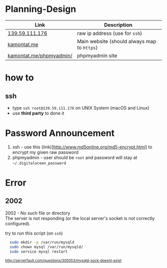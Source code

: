 # Planning-Design

|Link|Description|
|----|-----------|
| [139.59.111.176](139.59.111.176) |raw ip address (use for `ssh`) |
| [kamontat.me](https://kamontat.me) | Main website (should always map to `https`) |
| [kamontat.me/phpmyadmin/](https://kamontat.me/phpmyadmin/) | phpmyadmin site |

# how to

## ssh
- type `ssh root@139.59.111.176` on UNIX System (macOS and Linux) 
- use **third party** to done it

# Password Announcement
1. ssh - use this (link)[http://www.md5online.org/md5-encrypt.html] to encrypt my given raw password
2. phpmyadmin - user should be `root` and password will stay at `~/.digitalocean_password`

# Error

## 2002
2002 - No such file or directory<br />The server is not responding (or the local server's socket is not correctly configured).

try to run this script (on `ssh`)
```Bash
  sudo mkdir -p /var/run/mysqld
  sudo chown mysql /var/run/mysqld/
  sudo service mysql restart
```
<small>http://serverfault.com/questions/305053/mysqld-sock-doesnt-exist</small>
